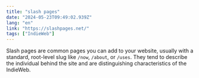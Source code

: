 ```yaml
---
title: "slash pages"
date: "2024-05-23T09:49:02.939Z"
lang: "en"
link: "https://slashpages.net/"
tags: ["IndieWeb"]
---
```


Slash pages are common pages you can add to your website, usually with a standard, root-level slug like `/now`, `/about`, or `/uses`. They tend to describe the individual behind the site and are distinguishing characteristics of the IndieWeb.